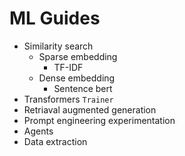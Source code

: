 # ML Guides

- Similarity search
  - Sparse embedding
     - TF-IDF 
  - Dense embedding
     - Sentence bert
- Transformers `Trainer`
- Retriaval augmented generation
- Prompt engineering experimentation
- Agents
- Data extraction
